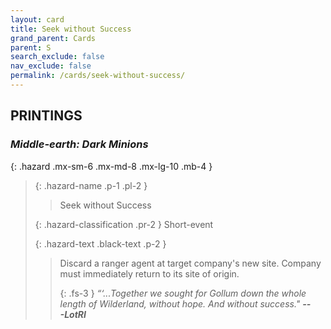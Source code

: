 ```yaml
---
layout: card
title: Seek without Success
grand_parent: Cards
parent: S
search_exclude: false
nav_exclude: false
permalink: /cards/seek-without-success/
---
```


## PRINTINGS


### _Middle-earth: Dark Minions_

{: .hazard .mx-sm-6 .mx-md-8 .mx-lg-10 .mb-4 }
> {: .hazard-name .p-1 .pl-2 }
> > <div class="hazard-mp"></div>
> > <div class="card-name">Seek without Success</div>
>
> {: .hazard-classification .pr-2 }
> Short-event
>
> {: .hazard-text .black-text .p-2 }
> > Discard a ranger agent at target company's new site. Company must immediately return to its site of origin.   
> > 
> > {: .fs-3 } 
> > _“‘...Together we sought for Gollum down the whole length of Wilderland, without hope. And without success."_ ***---&#65279;LotRI***  
>
